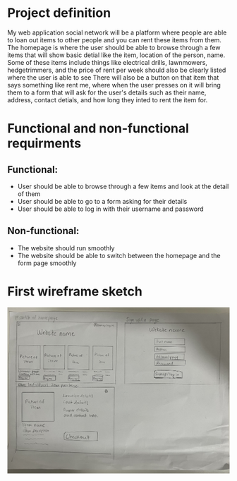 # Project definition
My web application social network will be a platform where people are able to loan out items to other people and you can rent these items from them. The homepage is where the user should be able to browse through a few items that will show basic detial like the item, location of the person, name. Some of these items include things like electrical drills, lawnmowers, hedgetrimmers, and the price of rent per week should also be clearly listed where the user is able to see  There will also be a button on that item that says something like rent me, where when the user presses on it will bring them to a form that will ask for the user's details such as their name, address, contact detials, and how long they inted to rent the item for. 
# Functional and non-functional requirments
## Functional:
- User should be able to browse through a few items and look at the detail of them
- User should be able to go to a form asking for their details
- User should be able to log in with their username and password
## Non-functional:
- The website should run smoothly 
- The website should be able to switch between the homepage and the form page smoothly 
# First wireframe sketch
![wireframe sketch](IMG-8323.jpg)